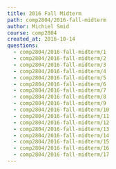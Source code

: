 ```yaml
---
title: 2016 Fall Midterm
path: comp2804/2016-fall-midterm
author: Michiel Smid
course: comp2804
created_at: 2016-10-14
questions:
  - comp2804/2016-fall-midterm/1
  - comp2804/2016-fall-midterm/2
  - comp2804/2016-fall-midterm/3
  - comp2804/2016-fall-midterm/4
  - comp2804/2016-fall-midterm/5
  - comp2804/2016-fall-midterm/6
  - comp2804/2016-fall-midterm/7
  - comp2804/2016-fall-midterm/8
  - comp2804/2016-fall-midterm/9
  - comp2804/2016-fall-midterm/10
  - comp2804/2016-fall-midterm/11
  - comp2804/2016-fall-midterm/12
  - comp2804/2016-fall-midterm/13
  - comp2804/2016-fall-midterm/14
  - comp2804/2016-fall-midterm/15
  - comp2804/2016-fall-midterm/16
  - comp2804/2016-fall-midterm/17
---
```

